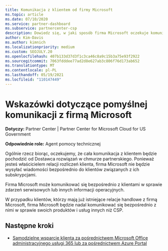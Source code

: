 ```yaml
---
title: Komunikacja z klientem od firmy Microsoft
ms.topic: article
ms.date: 07/10/2020
ms.service: partner-dashboard
ms.subservice: partnercenter-csp
description: Dowiedz się, w jaki sposób firma Microsoft oczekuje komunikacji z klientami w ramach programu Dostawca rozwiązań w chmurze partnerów.
author: Kim-Davis
ms.author: kimnich
ms.localizationpriority: medium
ms.custom: SEOJULY.20
ms.openlocfilehash: 407b133d37d3f1c3ca46c8a9c15b3a75e93f2922
ms.sourcegitcommit: 7063fdddee77ad2d8e627ab3c806f76d173ab652
ms.translationtype: MT
ms.contentlocale: pl-PL
ms.lasthandoff: 05/19/2021
ms.locfileid: "110147449"
---
```

# <a name="guidelines-for-successful-customer-communication-with-microsoft"></a>Wskazówki dotyczące pomyślnej komunikacji z firmą Microsoft

**Dotyczy:** Partner Center | Partner Center for Microsoft Cloud for US Government

**Odpowiednie role:** Agent pomocy technicznej

Ogólnie rzecz biorąc, oczekujemy, że cała komunikacja z klientem będzie pochodzić od Dostawca rozwiązań w chmurze partnerskiego. Ponieważ jesteś właścicielem relacji rozliczeń klienta, firma Microsoft nie będzie wysyłać wiadomości bezpośrednio do klientów związanych z ich subskrypcjami.

Firma Microsoft może komunikować się bezpośrednio z klientami w sprawie zdarzeń serwisowych lub innych informacji operacyjnych.

W przypadku klientów, którzy mają już istniejące relacje handlowe z firmą Microsoft, firma Microsoft będzie nadal komunikować się bezpośrednio z nimi w sprawie swoich produktów i usług innych niż CSP.

## <a name="next-steps"></a>Następne kroki

- [Samodzielne wsparcie klienta za pośrednictwem Microsoft Office administracyjnego usługi 365 lub za pośrednictwem Azure Portal](customer-self-support.md)